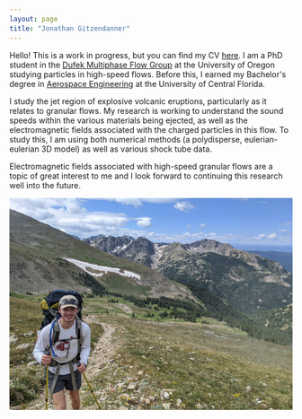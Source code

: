 ```yaml
---
layout: page
title: "Jonathan Gitzendanner"
---
```

Hello! This is a work in progress, but you can find my CV [here](JGitzendanner_CV.PDF). I am a PhD student in the [Dufek Multiphase Flow Group](https://pages.uoregon.edu/jdufek/) at the University of Oregon studying particles in high-speed flows. Before this, I earned my Bachelor's degree in [Aerospace Engineering](https://mae.ucf.edu/) at the University of Central Florida.

I study the jet region of explosive volcanic eruptions, particularly as it relates to granular flows. My research is working to understand the sound speeds within the various materials being ejected, as well as the electromagnetic fields associated with the charged particles in this flow. To study this, I am using both numerical methods (a polydisperse, eulerian-eulerian 3D model) as well as various shock tube data.

Electromagnetic fields associated with high-speed granular flows are a topic of great interest to me and I look forward to continuing this research well into the future.

![hiking on CD](hikingOnCD.jpg)
